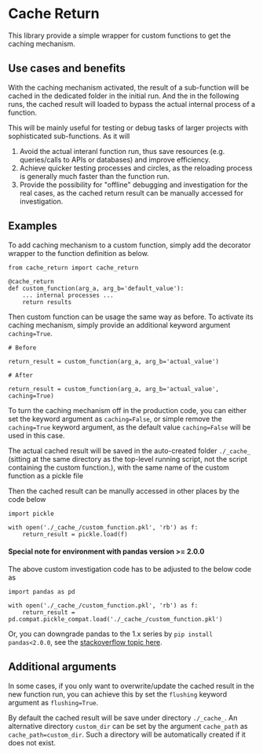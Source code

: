 # Cache Return

This library provide a simple wrapper for custom functions to get the caching mechanism.

## Use cases and benefits

With the caching mechanism activated, the result of a sub-function will be cached in the dedicated folder in the initial run. And the in the following runs, the cached result will loaded to bypass the actual internal process of a function. 

This will be mainly useful for testing or debug tasks of larger projects with sophisticated sub-functions. As it will

1. Avoid the actual interanl function run, thus save resources (e.g. queries/calls to APIs or databases) and improve efficiency.
2. Achieve quicker testing processes and circles, as the reloading process is generally much faster than the function run.
3. Provide the possibility for "offline" debugging and investigation for the real cases, as the cached return result can be manually accessed for investigation.

## Examples

To add caching mechanism to a custom function, simply add the decorator wrapper to the function definition as below.

```
from cache_return import cache_return

@cache_return
def custom_function(arg_a, arg_b='default_value'):
    ... internal processes ...
    return results
```

Then custom function can be usage the same way as before. To activate its caching mechanism, simply provide an additional keyword argument `caching=True`.

```
# Before

return_result = custom_function(arg_a, arg_b='actual_value')

# After

return_result = custom_function(arg_a, arg_b='actual_value', caching=True)
```

To turn the caching mechanism off in the production code, you can either set the keyword argument as `caching=False`, or simple remove the `caching=True` keyword argument, as the default value `caching=False` will be used in this case.

The actual cached result will be saved in the auto-created folder `./_cache_` (sitting at the same directory as the top-level running script, not the script containing the custom function.), with the same name of the custom function as a pickle file

Then the cached result can be manully accessed in other places by the code below

```
import pickle

with open('./_cache_/custom_function.pkl', 'rb') as f:
    return_result = pickle.load(f)
```

#### Special note for environment with pandas version >= 2.0.0

The above custom investigation code has to be adjusted to the below code as 

```
import pandas as pd

with open('./_cache_/custom_function.pkl', 'rb') as f:
    return_result = pd.compat.pickle_compat.load('./_cache_/custom_function.pkl') 
```
Or, you can downgrade pandas to the 1.x series by `pip install pandas<2.0.0`, see the [stackoverflow topic here](https://stackoverflow.com/questions/75953279/modulenotfounderror-no-module-named-pandas-core-indexes-numeric-using-metaflo).

## Additional arguments

In some cases, if you only want to overwrite/update the cached result in the new function run, you can achieve this by set the `flushing` keyword argument as `flushing=True`.

By default the cached result will be save under directory `./_cache_`. An alternative directory `custom_dir` can be set by the argument `cache_path` as `cache_path=custom_dir`. Such a directory will be automatically created if it does not exist.